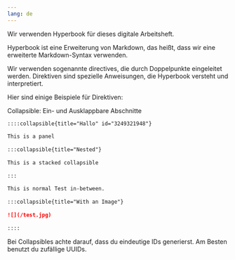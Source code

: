 ```yaml
---
lang: de
---
```


Wir verwenden Hyperbook für dieses digitale Arbeitsheft.

Hyperbook ist eine Erweiterung von Markdown, das heißt, dass wir eine erweiterte Markdown-Syntax verwenden.

Wir verwenden sogenannte directives, die durch Doppelpunkte eingeleitet werden. Direktiven sind spezielle Anweisungen, die Hyperbook versteht und interpretiert.

Hier sind einige Beispiele für Direktiven:

Collapsible: Ein- und Ausklappbare Abschnitte

```md
::::collapsible{title="Hallo" id="3249321948"}
 
This is a panel
 
:::collapsible{title="Nested"}
 
This is a stacked collapsible
 
:::
 
This is normal Test in-between.
 
:::collapsible{title="With an Image"}
 
![](/test.jpg)
 
::::
```

Bei Collapsibles achte darauf, dass du eindeutige IDs generierst. Am Besten benutzt du zufällige UUIDs.
